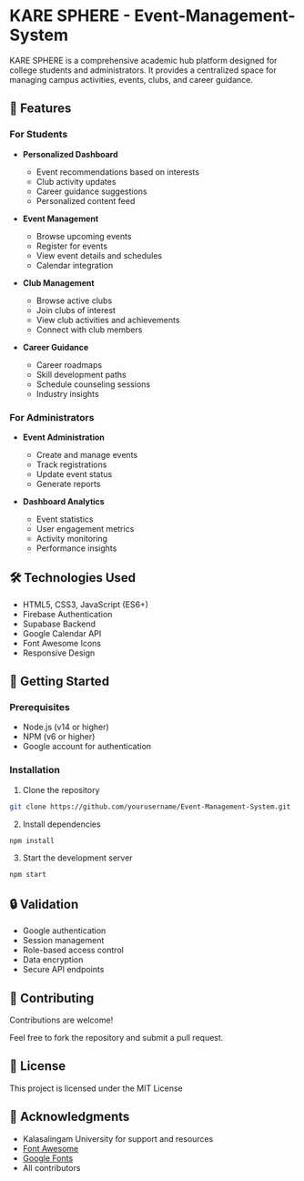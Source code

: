 # KARE SPHERE - Event-Management-System

KARE SPHERE is a comprehensive academic hub platform designed for college students and administrators. It provides a centralized space for managing campus activities, events, clubs, and career guidance.

## 🌟 Features

### For Students
- **Personalized Dashboard**
  - Event recommendations based on interests
  - Club activity updates
  - Career guidance suggestions
  - Personalized content feed

- **Event Management**
  - Browse upcoming events
  - Register for events
  - View event details and schedules
  - Calendar integration

- **Club Management**
  - Browse active clubs
  - Join clubs of interest
  - View club activities and achievements
  - Connect with club members

- **Career Guidance**
  - Career roadmaps
  - Skill development paths
  - Schedule counseling sessions
  - Industry insights

### For Administrators
- **Event Administration**
  - Create and manage events
  - Track registrations
  - Update event status
  - Generate reports

- **Dashboard Analytics**
  - Event statistics
  - User engagement metrics
  - Activity monitoring
  - Performance insights

## 🛠️ Technologies Used
- HTML5, CSS3, JavaScript (ES6+)
- Firebase Authentication
- Supabase Backend
- Google Calendar API
- Font Awesome Icons
- Responsive Design

## 🚀 Getting Started

### Prerequisites
- Node.js (v14 or higher)
- NPM (v6 or higher)
- Google account for authentication

### Installation

1. Clone the repository
```bash
git clone https://github.com/yourusername/Event-Management-System.git
```

2. Install dependencies
```bash
npm install
```
3. Start the development server
```bash
npm start 
```
## 🔒 Validation
- Google authentication
- Session management
- Role-based access control
- Data encryption
- Secure API endpoints

## 🤝 Contributing
Contributions are welcome!

Feel free to fork the repository and submit a pull request.

## 📄 License
This project is licensed under the MIT License

## 🙏 Acknowledgments
- Kalasalingam University for support and resources
- [Font Awesome](https://fontawesome.com)
- [Google Fonts](https://fonts.google.com)
- All contributors
